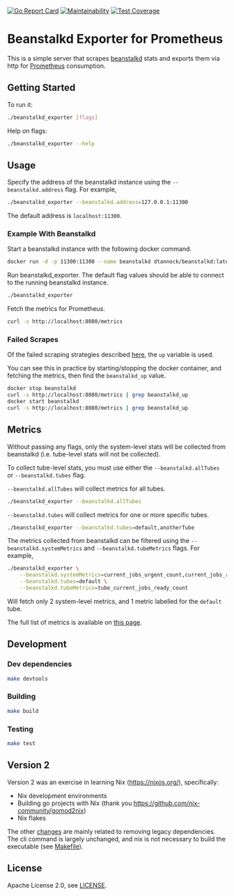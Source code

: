 [![Go Report Card](https://goreportcard.com/badge/github.com/davidtannock/beanstalkd_exporter)][goreportcard]
[![Maintainability](https://api.codeclimate.com/v1/badges/5653f08f506a6f02d786/maintainability)][codeclimate]
[![Test Coverage](https://api.codeclimate.com/v1/badges/5653f08f506a6f02d786/test_coverage)][codecoverage]

[goreportcard]: https://goreportcard.com/report/github.com/davidtannock/beanstalkd_exporter
[codeclimate]: https://codeclimate.com/github/davidtannock/beanstalkd_exporter/maintainability
[codecoverage]: https://codeclimate.com/github/davidtannock/beanstalkd_exporter/test_coverage

# Beanstalkd Exporter for Prometheus

This is a simple server that scrapes [beanstalkd][beanstalkd] stats and exports them via http
for [Prometheus][prometheus] consumption.

[beanstalkd]: http://kr.github.io/beanstalkd/
[prometheus]: https://prometheus.io/

## Getting Started

To run it:

```bash
./beanstalkd_exporter [flags]
```

Help on flags:

```bash
./beanstalkd_exporter --help
```

## Usage

Specify the address of the beanstalkd instance using the `--beanstalkd.address` flag. For example,

```bash
./beanstalkd_exporter --beanstalkd.address=127.0.0.1:11300
```

The default address is `localhost:11300`.

### Example With Beanstalkd

Start a beanstalkd instance with the following docker command.

```bash
docker run -d -p 11300:11300 --name beanstalkd dtannock/beanstalkd:latest
```

Run beanstalkd_exporter. The default flag values should be able to connect to the running beanstalkd instance.

```bash
./beanstalkd_exporter
```

Fetch the metrics for Prometheus.

```bash
curl -s http://localhost:8080/metrics
```

### Failed Scrapes

Of the failed scraping strategies described [here][failedscrapes], the `up` variable is used.

You can see this in practice by starting/stopping the docker container, and fetching the metrics,
then find the `beanstalkd_up` value.

```bash
docker stop beanstalkd
curl -s http://localhost:8080/metrics | grep beanstalkd_up
docker start beanstalkd
curl -s http://localhost:8080/metrics | grep beanstalkd_up
```

[failedscrapes]: https://prometheus.io/docs/instrumenting/writing_exporters/#failed-scrapes

## Metrics

Without passing any flags, only the system-level stats will be collected from beanstalkd
(i.e. tube-level stats will not be collected).

To collect tube-level stats, you must use either the `--beanstalkd.allTubes` or `--beanstalkd.tubes` flag.

`--beanstalkd.allTubes` will collect metrics for all tubes.

```bash
./beanstalkd_exporter --beanstalkd.allTubes
```

`--beanstalkd.tubes` will collect metrics for one or more specific tubes.

```bash
./beanstalkd_exporter --beanstalkd.tubes=default,anotherTube
```

The metrics collected from beanstalkd can be filtered using the `--beanstalkd.systemMetrics` and
`--beanstalkd.tubeMetrics` flags. For example,

```bash
./beanstalkd_exporter \
    --beanstalkd.systemMetrics=current_jobs_urgent_count,current_jobs_ready_count \
    --beanstalkd.tubes=default \
    --beanstalkd.tubeMetrics=tube_current_jobs_ready_count
```

Will fetch only 2 system-level metrics, and 1 metric labelled for the `default` tube.

The full list of metrics is available on [this page][metrics].

[metrics]: https://github.com/davidtannock/beanstalkd_exporter/blob/main/internal/exporter/metrics.go

## Development

### Dev dependencies

```bash
make devtools
```

### Building

```bash
make build
```

### Testing

```bash
make test
```

## Version 2

Version 2 was an exercise in learning Nix (<https://nixos.org/>), specifically:

* Nix development environments
* Building go projects with Nix (thank you <https://github.com/nix-community/gomod2nix>)
* Nix flakes

The other [changes](https://github.com/davidtannock/beanstalkd_exporter/blob/main/CHANGELOG.md) are mainly related to removing legacy dependencies. The cli command is largely unchanged, and nix is not necessary to build the executable (see [Makefile](https://github.com/davidtannock/beanstalkd_exporter/blob/main/Makefile)).

## License

Apache License 2.0, see [LICENSE](https://github.com/davidtannock/beanstalkd_exporter/blob/main/LICENSE).
